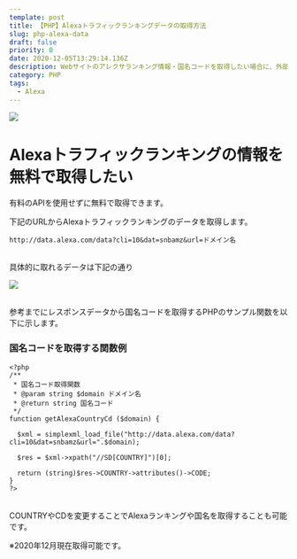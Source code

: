 ```yaml
---
template: post
title: 【PHP】Alexaトラフィックランキングデータの取得方法
slug: php-alexa-data
draft: false
priority: 0
date: 2020-12-05T13:29:14.136Z
description: Webサイトのアレクサランキング情報・国名コードを取得したい場合に、外部ライブラリを使わず無料のAlexaデータから取得する方法とPHPサンプル（Alexaランキング掲載中のサイトに限ります）。
category: PHP
tags:
  - Alexa
---
```

![](/media/raj-alexa.png)
<br>
# Alexaトラフィックランキングの情報を無料で取得したい

有料のAPIを使用せずに無料で取得できます。

下記のURLからAlexaトラフィックランキングのデータを取得します。

```
http://data.alexa.com/data?cli=10&dat=snbamz&url=ドメイン名
```

<br>具体的に取れるデータは下記の通り

![](/media/getalexa.png)

<br>参考までにレスポンスデータから国名コードを取得するPHPのサンプル関数を以下に示します。

### 国名コードを取得する関数例

```
<?php
/**
 * 国名コード取得関数
 * @param string $domain ドメイン名
 * @return string 国名コード
 */
function getAlexaCountryCd ($domain) {

  $xml = simplexml_load_file("http://data.alexa.com/data?cli=10&dat=snbamz&url=".$domain);

  $res = $xml->xpath("//SD[COUNTRY]")[0];

  return (string)$res->COUNTRY->attributes()->CODE;
}
?>
```

<br>COUNTRYやCDを変更することでAlexaランキングや国名を取得することも可能です。

※2020年12月現在取得可能です。